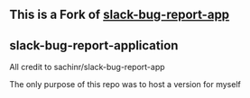 

## This is a Fork of [slack-bug-report-app](https://github.com/sachinr/slack-bug-report-app)

## slack-bug-report-application

All credit to sachinr/slack-bug-report-app

The only purpose of this repo was to host a version for myself
